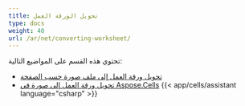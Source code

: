 ```yaml
---
title: تحويل الورقة العمل
type: docs
weight: 40
url: /ar/net/converting-worksheet/
---
```


تحتوي هذه القسم على المواضيع التالية:

- [تحويل ورقة العمل إلى ملف صورة حسب الصفحة](/cells/ar/net/converting-worksheet-to-image-file-by-page/)
- [تحويل ورقة العمل إلى صورة في Aspose.Cells](/cells/ar/net/converting-worksheet-to-image-in-aspose-cells/)
{{< app/cells/assistant language="csharp" >}}

